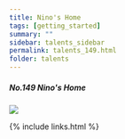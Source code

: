 ```yaml
---
title: Nino's Home
tags: [getting_started]
summary: ""
sidebar: talents_sidebar
permalink: talents_149.html
folder: talents
---
```



##### No.149 Nino's Home

![](https://yt3.ggpht.com/ytc/AKedOLRSAhIJ0TVvwlRjGlx-9f0SSvxW_hmun1WjBA9bBA=s176-c-k-c0x00ffffff-no-rj)




{% include links.html %}
